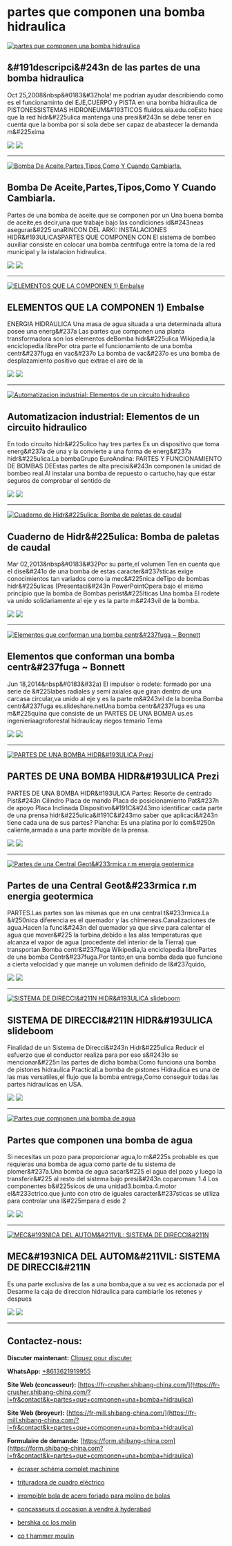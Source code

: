 # partes que componen una bomba hidraulica

<a href="https://swt.shibang-china.com/?l=fr&img&k=partes+que+componen+una+bomba+hidraulica" target="_blank">![partes que componen una bomba hidraulica](http://static.shibang-china.com/all-800x300/911.jpg)</a>

## &#191descripci&#243n de las partes de una bomba hidraulica
Oct 25,2008&nbsp&#0183&#32hola! me podrian ayudar describiendo como es el funcionaminto del EJE,CUERPO y PISTA en una bomba hidraulica de PISTONESSISTEMAS HIDRONEUM&#193TICOS fluidos.eia.edu.coEsto hace que la red hidr&#225ulica mantenga una presi&#243n se debe tener en cuenta que la bomba por si sola debe ser capaz de abastecer la demanda m&#225xima


<a href="https://whatsapp.shibangsoft.com/WhatsApp.php" target="_blank" title="WhatsApp">![](http://static.shibang-china.com/icon/whatsapp.png)</a> <a href="https://swt.shibang-china.com/?l=fr&icon&k=partes+que+componen+una+bomba+hidraulica" target="_blank">![](http://static.shibang-china.com/icon/chat-fr.png)</a>

---

<a href="https://swt.shibang-china.com/?l=fr&img&k=partes+que+componen+una+bomba+hidraulica" target="_blank">![Bomba De Aceite,Partes,Tipos,Como Y Cuando Cambiarla.](http://static.shibang-china.com/all-800x300/1163.jpg)</a>

## Bomba De Aceite,Partes,Tipos,Como Y Cuando Cambiarla.
Partes de una bomba de aceite.que se componen por un Una buena bomba de aceite,es decir,una que trabaje bajo las condiciones id&#243neas asegurar&#225 unaRINCON DEL ARKI: INSTALACIONES HIDR&#193ULICASPARTES QUE COMPONEN CON El sistema de bombeo auxiliar consiste en colocar una bomba centrifuga entre la toma de la red municipal y la istalacion hidraulica.


<a href="https://whatsapp.shibangsoft.com/WhatsApp.php" target="_blank" title="WhatsApp">![](http://static.shibang-china.com/icon/whatsapp.png)</a> <a href="https://swt.shibang-china.com/?l=fr&icon&k=partes+que+componen+una+bomba+hidraulica" target="_blank">![](http://static.shibang-china.com/icon/chat-fr.png)</a>

---

<a href="https://swt.shibang-china.com/?l=fr&img&k=partes+que+componen+una+bomba+hidraulica" target="_blank">![ELEMENTOS QUE LA COMPONEN 1) Embalse](http://static.shibang-china.com/all-800x300/1005.jpg)</a>

## ELEMENTOS QUE LA COMPONEN 1) Embalse
ENERGIA HIDRAULICA Una masa de agua situada a una determinada altura posee una energ&#237a Las partes que componen una planta transformadora son los elementos deBomba hidr&#225ulica Wikipedia,la enciclopedia librePor otra parte el funcionamiento de una bomba centr&#237fuga en vac&#237o La bomba de vac&#237o es una bomba de desplazamiento positivo que extrae el aire de la


<a href="https://whatsapp.shibangsoft.com/WhatsApp.php" target="_blank" title="WhatsApp">![](http://static.shibang-china.com/icon/whatsapp.png)</a> <a href="https://swt.shibang-china.com/?l=fr&icon&k=partes+que+componen+una+bomba+hidraulica" target="_blank">![](http://static.shibang-china.com/icon/chat-fr.png)</a>

---

<a href="https://swt.shibang-china.com/?l=fr&img&k=partes+que+componen+una+bomba+hidraulica" target="_blank">![Automatizacion industrial: Elementos de un circuito hidraulico](http://static.shibang-china.com/all-800x300/530.jpg)</a>

## Automatizacion industrial: Elementos de un circuito hidraulico
En todo circuito hidr&#225ulico hay tres partes Es un dispositivo que toma energ&#237a de una y la convierte a una forma de energ&#237a hidr&#225ulica.La bombaGrupo EuroAndina: PARTES Y FUNCIONAMIENTO DE BOMBAS DEEstas partes de alta precisi&#243n componen la unidad de bombeo real.Al instalar una bomba de repuesto o cartucho,hay que estar seguros de comprobar el sentido de


<a href="https://whatsapp.shibangsoft.com/WhatsApp.php" target="_blank" title="WhatsApp">![](http://static.shibang-china.com/icon/whatsapp.png)</a> <a href="https://swt.shibang-china.com/?l=fr&icon&k=partes+que+componen+una+bomba+hidraulica" target="_blank">![](http://static.shibang-china.com/icon/chat-fr.png)</a>

---

<a href="https://swt.shibang-china.com/?l=fr&img&k=partes+que+componen+una+bomba+hidraulica" target="_blank">![Cuaderno de Hidr&#225ulica: Bomba de paletas de caudal](http://static.shibang-china.com/all-800x300/952.jpg)</a>

## Cuaderno de Hidr&#225ulica: Bomba de paletas de caudal
Mar 02,2013&nbsp&#0183&#32Por su parte,el volumen Ten en cuenta que el dise&#241o de una bomba de estas caracter&#237sticas exige conocimientos tan variados como la mec&#225nica deTipo de bombas hidr&#225ulicas (Presentaci&#243n PowerPointOpera bajo el mismo principio que la bomba de Bombas perist&#225lticas Una bomba El rodete va unido solidariamente al eje y es la parte m&#243vil de la bomba.


<a href="https://whatsapp.shibangsoft.com/WhatsApp.php" target="_blank" title="WhatsApp">![](http://static.shibang-china.com/icon/whatsapp.png)</a> <a href="https://swt.shibang-china.com/?l=fr&icon&k=partes+que+componen+una+bomba+hidraulica" target="_blank">![](http://static.shibang-china.com/icon/chat-fr.png)</a>

---

<a href="https://swt.shibang-china.com/?l=fr&img&k=partes+que+componen+una+bomba+hidraulica" target="_blank">![Elementos que conforman una bomba centr&#237fuga ~ Bonnett](http://static.shibang-china.com/all-800x300/726.jpg)</a>

## Elementos que conforman una bomba centr&#237fuga ~ Bonnett
Jun 18,2014&nbsp&#0183&#32a) El impulsor o rodete: formado por una serie de &#225labes radiales y semi axiales que giran dentro de una carcasa circular,va unido al eje y es la parte m&#243vil de la bomba.Bomba centr&#237fuga es.slideshare.netUna bomba centr&#237fuga es una m&#225quina que consiste de un PARTES DE UNA BOMBA us.es ingenieriaagroforestal hidraulicay riegos temario Tema


<a href="https://whatsapp.shibangsoft.com/WhatsApp.php" target="_blank" title="WhatsApp">![](http://static.shibang-china.com/icon/whatsapp.png)</a> <a href="https://swt.shibang-china.com/?l=fr&icon&k=partes+que+componen+una+bomba+hidraulica" target="_blank">![](http://static.shibang-china.com/icon/chat-fr.png)</a>

---

<a href="https://swt.shibang-china.com/?l=fr&img&k=partes+que+componen+una+bomba+hidraulica" target="_blank">![PARTES DE UNA BOMBA HIDR&#193ULICA Prezi](http://static.shibang-china.com/all-800x300/1323.jpg)</a>

## PARTES DE UNA BOMBA HIDR&#193ULICA Prezi
PARTES DE UNA BOMBA HIDR&#193ULICA Partes: Resorte de centrado Pist&#243n Cilindro Placa de mando Placa de posicionamiento Pat&#237n de apoyo Placa Inclinada Dispositivo&#191C&#243mo identificar cada parte de una prensa hidr&#225ulica&#191C&#243mo saber que aplicaci&#243n tiene cada una de sus partes? Plancha: Es una platina por lo com&#250n caliente,armada a una parte movible de la prensa.


<a href="https://whatsapp.shibangsoft.com/WhatsApp.php" target="_blank" title="WhatsApp">![](http://static.shibang-china.com/icon/whatsapp.png)</a> <a href="https://swt.shibang-china.com/?l=fr&icon&k=partes+que+componen+una+bomba+hidraulica" target="_blank">![](http://static.shibang-china.com/icon/chat-fr.png)</a>

---

<a href="https://swt.shibang-china.com/?l=fr&img&k=partes+que+componen+una+bomba+hidraulica" target="_blank">![Partes de una Central Geot&#233rmica r.m energia geotermica](http://static.shibang-china.com/all-800x300/310.jpg)</a>

## Partes de una Central Geot&#233rmica r.m energia geotermica
PARTES.Las partes son las mismas que en una central t&#233rmica.La &#250nica diferencia es el quemador y las chimeneas.Canalizaciones de agua.Hacen la funci&#243n del quemador ya que sirve para calentar el agua que mover&#225 la turbina,debido a las alas temperaturas que alcanza el vapor de agua (procedente del interior de la Tierra) que transportan.Bomba centr&#237fuga Wikipedia,la enciclopedia librePartes de una bomba Centr&#237fuga.Por tanto,en una bomba dada que funcione a cierta velocidad y que maneje un volumen definido de l&#237quido,


<a href="https://whatsapp.shibangsoft.com/WhatsApp.php" target="_blank" title="WhatsApp">![](http://static.shibang-china.com/icon/whatsapp.png)</a> <a href="https://swt.shibang-china.com/?l=fr&icon&k=partes+que+componen+una+bomba+hidraulica" target="_blank">![](http://static.shibang-china.com/icon/chat-fr.png)</a>

---

<a href="https://swt.shibang-china.com/?l=fr&img&k=partes+que+componen+una+bomba+hidraulica" target="_blank">![SISTEMA DE DIRECCI&#211N HIDR&#193ULICA slideboom](http://static.shibang-china.com/all-800x300/1016.jpg)</a>

## SISTEMA DE DIRECCI&#211N HIDR&#193ULICA slideboom
Finalidad de un Sistema de Direcci&#243n Hidr&#225ulica Reducir el esfuerzo que el conductor realiza para por eso s&#243lo se mencionar&#225n las partes de dicha bomba:Como funciona una bomba de pistones hidraulica PracticalLa bomba de pistones Hidraulica es una de las mas versatiles,el flujo que la bomba entrega,Como conseguir todas las partes hidraulicas en USA.


<a href="https://whatsapp.shibangsoft.com/WhatsApp.php" target="_blank" title="WhatsApp">![](http://static.shibang-china.com/icon/whatsapp.png)</a> <a href="https://swt.shibang-china.com/?l=fr&icon&k=partes+que+componen+una+bomba+hidraulica" target="_blank">![](http://static.shibang-china.com/icon/chat-fr.png)</a>

---

<a href="https://swt.shibang-china.com/?l=fr&img&k=partes+que+componen+una+bomba+hidraulica" target="_blank">![Partes que componen una bomba de agua](http://static.shibang-china.com/all-800x300/1073.jpg)</a>

## Partes que componen una bomba de agua
Si necesitas un pozo para proporcionar agua,lo m&#225s probable es que requieras una bomba de agua como parte de tu sistema de plomer&#237a.Una bomba de agua sacar&#225 el agua del pozo y luego la transferir&#225 al resto del sistema bajo presi&#243n.coparoman: 1.4 Los componentes b&#225sicos de una unidad3.bomba.4.motor el&#233ctrico.que junto con otro de iguales caracter&#237sticas se utiliza para controlar una l&#225mpara d esde 2


<a href="https://whatsapp.shibangsoft.com/WhatsApp.php" target="_blank" title="WhatsApp">![](http://static.shibang-china.com/icon/whatsapp.png)</a> <a href="https://swt.shibang-china.com/?l=fr&icon&k=partes+que+componen+una+bomba+hidraulica" target="_blank">![](http://static.shibang-china.com/icon/chat-fr.png)</a>

---

<a href="https://swt.shibang-china.com/?l=fr&img&k=partes+que+componen+una+bomba+hidraulica" target="_blank">![MEC&#193NICA DEL AUTOM&#211VIL: SISTEMA DE DIRECCI&#211N](http://static.shibang-china.com/all-800x300/888.jpg)</a>

## MEC&#193NICA DEL AUTOM&#211VIL: SISTEMA DE DIRECCI&#211N
Es una parte exclusiva de las a una bomba,que a su vez es accionada por el Desarme la caja de direccion hidraulica para cambiarle los retenes y despues

<a href="https://whatsapp.shibangsoft.com/WhatsApp.php" target="_blank" title="WhatsApp">![](http://static.shibang-china.com/icon/whatsapp.png)</a> <a href="https://swt.shibang-china.com/?l=fr&icon&k=partes+que+componen+una+bomba+hidraulica" target="_blank">![](http://static.shibang-china.com/icon/chat-fr.png)</a>

---
## Contactez-nous:

**Discuter maintenant:** [Cliquez pour discuter](https://swt.shibang-china.com?l=fr&contact&k=partes+que+componen+una+bomba+hidraulica)

**WhatsApp:**  [+8613621919955](https://whatsapp.shibangsoft.com/WhatsApp.php)

**Site Web (concasseur):** [https://fr-crusher.shibang-china.com/](https://fr-crusher.shibang-china.com/?l=fr&contact&k=partes+que+componen+una+bomba+hidraulica)

**Site Web (broyeur):** [https://fr-mill.shibang-china.com/](https://fr-mill.shibang-china.com/?l=fr&contact&k=partes+que+componen+una+bomba+hidraulica)

**Formulaire de demande:** [https://form.shibang-china.com](https://form.shibang-china.com?l=fr&contact&k=partes+que+componen+una+bomba+hidraulica)

* [écraser schéma complet machinine](../65/%C3%A9craser%20sch%C3%A9ma%20complet%20machinine.md)

* [trituradora de cuadro eléctrico](../65/trituradora%20de%20cuadro%20el%C3%A9ctrico.md)

* [irrompible bola de acero forjado para molino de bolas](../62/irrompible%20bola%20de%20acero%20forjado%20para%20molino%20de%20bolas.md)

* [concasseurs d occasion à vendre à hyderabad](../65/concasseurs%20d%20occasion%20%C3%A0%20vendre%20%C3%A0%20hyderabad.md)

* [bershka cc los molin](../64/bershka%20cc%20los%20molin.md)

* [co t hammer moulin](../65/co%20t%20hammer%20moulin.md)